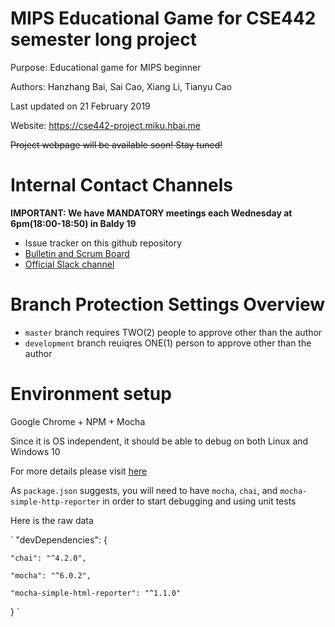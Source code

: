 # MIPS Educational Game for CSE442 semester long project

Purpose: Educational game for MIPS beginner

Authors: Hanzhang Bai, Sai Cao, Xiang Li, Tianyu Cao

Last updated on 21 February 2019

Website: https://cse442-project.miku.hbai.me

~~Project webpage will be available soon! Stay tuned!~~

# Internal Contact Channels
**IMPORTANT: We have MANDATORY meetings each Wednesday at 6pm(18:00-18:50) in Baldy 19**
* Issue tracker on this github repository 
* [Bulletin and Scrum Board](https://trello.com/b/NIahwqsH/cse442-mips-educational-game "Official Channel")
* [Official Slack channel](https://cse442-workspace.slack.com/messages/GG14R0RF1/details/ "Official Slack channel for group activities")

# Branch Protection Settings Overview
* `master` branch requires TWO(2) people to approve other than the author
* `development` branch reuiqres ONE(1) person to approve other than the author

# Environment setup 

Google Chrome + NPM + Mocha 

Since it is OS independent, it should be able to debug on both Linux and Windows 10

For more details please visit [here](https://github.com/sxht4/MIPS-Edu-Game/tree/hbai/instructions)

As `package.json` suggests, you will need to have `mocha`, `chai`, and `mocha-simple-http-reporter` in order to start debugging and using unit tests

Here is the raw data

`
  "devDependencies": {
   
    "chai": "^4.2.0",

    "mocha": "^6.0.2",
    
    "mocha-simple-html-reporter": "^1.1.0"
  
  }
`
